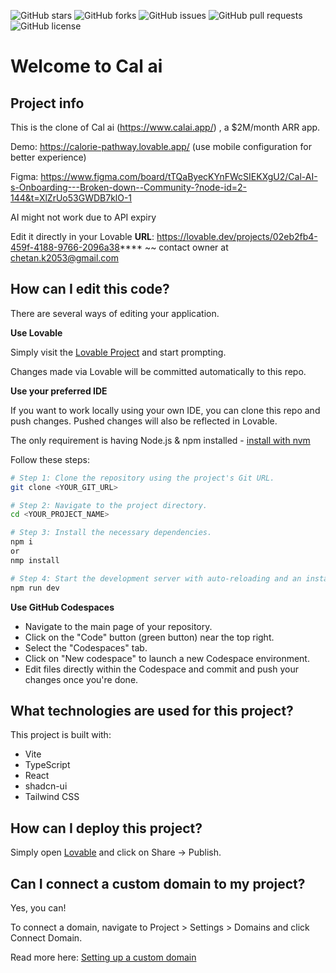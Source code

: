 
![GitHub stars](https://img.shields.io/github/stars/Chetancs2110993854/cal-ai-clone?style=flat&logo=github)
![GitHub forks](https://img.shields.io/github/forks/Chetancs2110993854/cal-ai-clone?style=flat&logo=github)
![GitHub issues](https://img.shields.io/github/issues/Chetancs2110993854/cal-ai-clone)
![GitHub pull requests](https://img.shields.io/github/issues-pr/Chetancs2110993854/cal-ai-clone)
![GitHub license](https://img.shields.io/github/license/Chetancs2110993854/cal-ai-clone)

# Welcome to Cal ai

## Project info

This is the clone of Cal ai (https://www.calai.app/) , a $2M/month ARR app.

Demo: https://calorie-pathway.lovable.app/ (use mobile configuration for better experience)

Figma: https://www.figma.com/board/tTQaByecKYnFWcSIEKXgU2/Cal-AI-s-Onboarding---Broken-down--Community-?node-id=2-144&t=XlZrUo53GWDB7klO-1

AI might not work due to API expiry 

Edit it directly in your Lovable 
**URL**: https://lovable.dev/projects/02eb2fb4-459f-4188-9766-2096a38**** ~~ contact owner at chetan.k2053@gmail.com

## How can I edit this code?

There are several ways of editing your application.

**Use Lovable**

Simply visit the [Lovable Project](https://lovable.dev/projects/02eb2fb4-459f-4188-9766-2096a38****) and start prompting. 

Changes made via Lovable will be committed automatically to this repo.

**Use your preferred IDE**

If you want to work locally using your own IDE, you can clone this repo and push changes. Pushed changes will also be reflected in Lovable.

The only requirement is having Node.js & npm installed - [install with nvm](https://github.com/nvm-sh/nvm#installing-and-updating)

Follow these steps:

```sh
# Step 1: Clone the repository using the project's Git URL.
git clone <YOUR_GIT_URL>

# Step 2: Navigate to the project directory.
cd <YOUR_PROJECT_NAME>

# Step 3: Install the necessary dependencies.
npm i
or
nmp install

# Step 4: Start the development server with auto-reloading and an instant preview.
npm run dev
```


**Use GitHub Codespaces**

- Navigate to the main page of your repository.
- Click on the "Code" button (green button) near the top right.
- Select the "Codespaces" tab.
- Click on "New codespace" to launch a new Codespace environment.
- Edit files directly within the Codespace and commit and push your changes once you're done.

## What technologies are used for this project?

This project is built with:

- Vite
- TypeScript
- React
- shadcn-ui
- Tailwind CSS

## How can I deploy this project?

Simply open [Lovable](https://lovable.dev/projects/02eb2fb4-459f-4188-9766-2096a38****) and click on Share -> Publish. 

## Can I connect a custom domain to my project?

Yes, you can!

To connect a domain, navigate to Project > Settings > Domains and click Connect Domain.

Read more here: [Setting up a custom domain](https://docs.lovable.dev/tips-tricks/custom-domain#step-by-step-guide)

